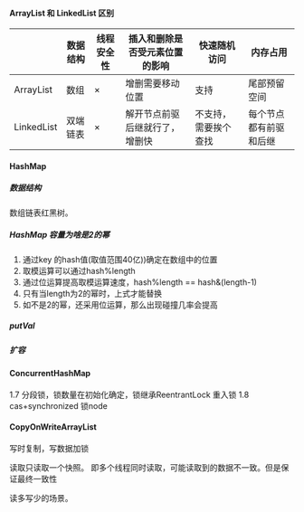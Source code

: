 <!-- @import "../puml/collection.puml" -->

#### ArrayList 和 LinkedList 区别

|  | 数据结构 | 线程安全性 | 插入和删除是否受元素位置的影响 |  快速随机访问 | 内存占用|
|--|--|--|--|--|--|
| ArrayList | 数组 | × | 增删需要移动位置 | 支持 | 尾部预留空间 |
| LinkedList | 双端链表 | × | 解开节点前驱后继就行了，增删快 | 不支持，需要挨个查找 | 每个节点都有前驱和后继 |

<!-- @import "../puml/map.puml" -->

#### HashMap

##### 数据结构

数组链表红黑树。

##### HashMap 容量为啥是2的幂

1. 通过key 的hash值(取值范围40亿))确定在数组中的位置
2. 取模运算可以通过hash%length
3. 通过位运算提高取模运算速度，hash%length == hash&(length-1)
4. 只有当length为2的幂时，上式才能替换
5. 如不是2的幂，还采用位运算，那么出现碰撞几率会提高

##### putVal
<!-- @import "./image/put方法.png" -->

##### 扩容


#### ConcurrentHashMap

1.7 分段锁，锁数量在初始化确定，锁继承ReentrantLock 重入锁
1.8 cas+synchronized 锁node


#### CopyOnWriteArrayList

写时复制，写数据加锁

读取只读取一个快照。
即多个线程同时读取，可能读取到的数据不一致。但是保证最终一致性

读多写少的场景。
